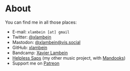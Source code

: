 # About

You can find me in all those places:

<nav>
    <ul class="fa-ul">
        <li><i class="fa-list fa fa-fw fa-envelope" aria-hidden="true"></i> E-mail: <code>xlambein [at] gmail</code></li>
        <li><i class="fa-list fa fa-fw fa-twitter" aria-hidden="true"></i> Twitter: <a href="https://twitter.com/xlambein">@xlambein</a></li>
        <li><i class="fa-list fa fa-fw fa-mastodon" aria-hidden="true"></i> Mastodon: <a href="https://vis.social/@xlambein">@xlambein@vis.social</a></li>
        <li><i class="fa-list fa fa-fw fa-github" aria-hidden="true"></i> GitHub: <a href="https://github.com/xlambein">xlambein</a></li>
        <li><i class="fa-list fa fa-fw fa-bandcamp" aria-hidden="true"></i> Bandcamp: <a href="https://xavierlambein.bandcamp.com">Xavier Lambein</a></li>
        <li><i class="fa-list fa fa-fw fa-youtube" aria-hidden="true"></i> <a href="https://www.youtube.com/channel/UCQGdPXe1KbXGKJ8BFO0Ri2Q">Helpless Saps</a> (my other music project, with <a href="https://mandooks.com">Mandooks</a>)</li>
        <li><i class="fa-list fa fa-fw fa-patreon" aria-hidden="true"></i> Support me on <a href="https://www.patreon.com/xlambein">Patreon</a></li>
    </ul>
</nav>


